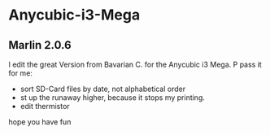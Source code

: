 # Anycubic-i3-Mega
## Marlin 2.0.6

I edit the great Version from Bavarian C. for the Anycubic i3 Mega. 
P pass it for me:
<ul>
  <li>sort SD-Card files by date, not alphabetical order</li>
<li>st up the runaway higher, because it stops my printing.</li>
<li>edit thermistor</li>
</ul>

hope you have fun

